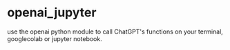 ﻿# openai_jupyter
 use the openai python module to call ChatGPT's functions on your terminal, googlecolab or jupyter notebook.
